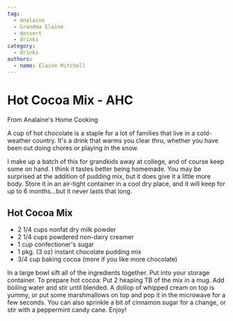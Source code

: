 ```yaml
---
tag:
  - analaine
  - Grandma Elaine
  - dessert
  - drinks
category:
  - drinks
authors:
  - name: Elaine Mitchell
---
```


# Hot Cocoa Mix - AHC
From Analaine's Home Cooking

A cup of hot chocolate is a staple for a lot of families that live in a cold-weather country. It's a
drink that warms you clear thru, whether you have been out doing chores or playing in the
snow.

I make up a batch of this for grandkids away at college, and of course keep some on hand. I
think it tastes better being homemade. You may be surprised at the addition of pudding mix, but
it does give it a little more body. Store it in an air-tight container in a cool dry place, and it will
keep for up to 6 months...but it never lasts that long.

## Hot Cocoa Mix
* 2 1/4 cups nonfat dry milk powder
* 2 1/4 cups powdered non-dairy creamer
* 1 cup confectioner's sugar
* 1 pkg. (3 oz) instant chocolate pudding mix
* 3/4 cup baking cocoa (more if you like more chocolate)

In a large bowl sift all of the ingredients together. Put into your storage container. To prepare
hot cocoa: Put 2 heaping TB of the mix in a mug. Add boiling water and stir until blended. A
dollop of whipped cream on top is yummy, or put some marshmallows on top and pop it in the
microwave for a few seconds. You can also sprinkle a bit of cinnamon sugar for a change, or
stir with a peppermint candy cane. Enjoy!